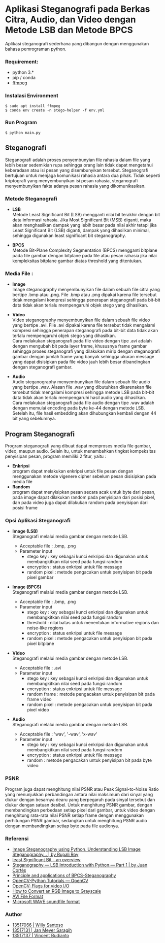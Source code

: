 # Aplikasi Steganografi pada Berkas Citra, Audio, dan Video dengan Metode LSB dan Metode BPCS

Aplikasi steganografi sederhana yang dibangun dengan menggunakan bahasa pemrograman python.

### Requirement:
- python 3.*
- pip / conda
- [ffmpeg](https://ffmpeg.org/download.html)

### Instalasi Environment
```
$ sudo apt install ffmpeg
$ conda env create -n stego-helper -f env.yml
```

### Run Program
```
$ python main.py
```

## Steganografi
Steganografi adalah proses penyembunyian file rahasia dalam file yang lebih besar sedemikian rupa sehingga orang lain tidak dapat mengetahui keberadaan atau isi pesan yang disembunyikan tersebut. Steganografi bertujuan untuk menjaga komunikasi rahasia antara dua pihak. Tidak seperti kriptografi yang menyembunyikan isi pesan rahasia, steganografi menyembunyikan fakta adanya pesan rahasia yang dikomunikasikan.

### Metode Steganografi
- __LSB__ <br>
  Metode Least Significant Bit (LSB) mengganti nilai bit terakhir dengan bit data informasi rahasia. Jika Most Significant Bit (MSB) diganti, maka akan menghasilkan dampak yang lebih besar pada nilai akhir tetapi jika Least Significant Bit (LSB) diganti, dampak yang dihasilkan minimal, sehingga digunakan least significant bit steganography.

- __BPCS__ <br>
  Metode Bit-Plane Complexity Segmentation (BPCS) mengganti bitplane pada file gambar dengan bitplane pada file atau pesan rahasia jika nilai kompleksitas bitplane gambar diatas threshold yang ditentukan.

### Media File :
- __Image__ <br>
  Image steganography menyembunyikan file dalam sebuah file citra yang bertipe .bmp atau .png. File .bmp atau .png dipakai karena file tersebut tidak mengalami kompresi sehingga penerapan steganografi pada bit-bit data tidak akan terlalu mempengaruhi objek stego yang dihasilkan.

- __Video__ <br>
  Video steganography menyembunyikan file dalam sebuah file video yang bertipe .avi. File .avi dipakai karena file tersebut tidak mengalami kompresi sehingga penerapan steganografi pada bit-bit data tidak akan terlalu mempengaruhi objek stego yang dihasilkan. <br>
  Cara melakukan steganografi pada file video dengan tipe .avi adalah dengan mengubah bit pada layer frame, khususnya frame gambar sehingga proses steganografi yang dilakukan mirip dengan steganografi gambar dengan jumlah frame yang banyak sehingga ukuran message yang dapat disisipkan pada file video jauh lebih besar dibandingkan dengan steganografi gambar.

- __Audio__ <br>
Audio steganography menyembunyikan file dalam sebuah file audio yang bertipe .wav. Alasan file .wav yang dibutuhkan dikarenakan file tersebut tidak mengalami kompresi sehingga metode LSB pada bit-bit data tidak akan terlalu mempengaruhi hasil audio yang dihasilkan. <br>
Cara melakukan steganografi pada file audio dengan tipe .wav adalah dengan memulai encoding pada byte ke-44 dengan metode LSB. Setelah itu, file hasil embedding akan dihubungkan kembali dengan 44 bit yang sebelumnya.

## Program Steganografi
Program steganografi yang dibuat dapat memproses media file gambar, video, maupun audio. Selain itu, untuk menambahkan tingkat kompeksitas penyisipan pesan, program memiliki 2 fitur, yaitu :
- __Enkripsi__ <br>
  program dapat melakukan enkripsi untuk file pesan dengan menggunakan metode vigenere cipher sebelum pesan disisipkan pada media file
- __Random__ <br>
  program dapat menyisipkan pesan secara acak untuk byte dari pesan, pada image dapat dilakukan random pada penyisipan dari posisi pixel, dan pada video juga dapat dilakukan random pada penyisipan dari posisi frame

### Opsi Aplikasi Steganografi
- __Image (LSB)__ <br>
  Steganografi melalui media gambar dengan metode LSB.
    - Acceptable file : .bmp, .png
    - Parameter input
      - stego key : key sebagai kunci enkripsi dan digunakan untuk membangkitkan nilai seed pada fungsi random
      - encryption : status enkripsi untuk file message
      - random pixel : metode pengacakan untuk penyisipan bit pada pixel gambar

- __Image (BPCS)__ <br>
  Steganografi melalui media gambar dengan metode LSB.
    - Acceptable file : .bmp, .png
    - Parameter input
      - stego key : key sebagai kunci enkripsi dan digunakan untuk membangkitkan nilai seed pada fungsi random
      - threshold : nilai batas untuk menentukan informative regions dan noise-like regions
      - encryption : status enkripsi untuk file message
      - random pixel : metode pengacakan untuk penyisipan bit pada pixel bitplane

- __Video__ <br>
  Steganografi melalui media gambar dengan metode LSB.
    - Acceptable file : .avi
    - Parameter input
      - stego key : key sebagai kunci enkripsi dan digunakan untuk membangkitkan nilai seed pada fungsi random
      - encryption : status enkripsi untuk file message
      - random frame : metode pengacakan untuk penyisipan bit pada frame video
      - random pixel : metode pengacakan untuk penyisipan bit pada pixel video

- __Audio__ <br>
  Steganografi melalui media gambar dengan metode LSB.
    - Acceptable file : 'wav', '-wav', 'x-wav'
    - Parameter input
      - stego key : key sebagai kunci enkripsi dan digunakan untuk membangkitkan nilai seed pada fungsi random
      - encryption : status enkripsi untuk file message
      - random : metode pengacakan untuk penyisipan bit pada byte video

### PSNR
Program juga dapat menghitung nilai PSNR atau Peak Signal-to-Noise Ratio yang menunjukkan perbandingan antara nilai maksimum dari sinyal yang diukur dengan besarnya dearu yang berpegaruh pada sinyal tersebut dan diukur dengan satuan desibel. Untuk menghitung PSNR gambar, dengan membandingkan perbedaan setiap pixel dari gambar, untuk video dengan menghitung rata-rata nilai PSNR setiap frame dengan menggunakan perhitungan PSNR gambar, sedangkan untuk menghitung PSNR audio dengan membandingkan setiap byte pada file audionya.

### Referensi
- [Image Steganography using Python. Understanding LSB Image Steganography… | by Rupali Roy](https://towardsdatascience.com/hiding-data-in-an-image-image-steganography-using-python-e491b68b1372)
- [least Significant Bit - an overview](https://www.sciencedirect.com/topics/computer-science/least-significant-bit)
- [Steganography — LSB Introduction with Python — Part 1 | by Juan Cortés](https://itnext.io/steganography-101-lsb-introduction-with-python-4c4803e08041)
- [Principle and applications of BPCS-Steganography](http://informatika.stei.itb.ac.id/~rinaldi.munir/Kriptografi/2015-2016/SPIE98.pdf)
- [OpenCV-Python Tutorials — OpenCV ](https://opencv-python-tutroals.readthedocs.io/en/latest/py_tutorials/py_tutorials.html)
- [OpenCV: Flags for video I/O](https://docs.opencv.org/3.4/d4/d15/group__videoio__flags__base.html)
- [How to Convert an RGB Image to Grayscale](https://e2eml.school/convert_rgb_to_grayscale.html)
- [AVI File Format](https://cdn.hackaday.io/files/274271173436768/avi.pdf)
- [Microsoft WAVE soundfile format](http://soundfile.sapp.org/doc/WaveFormat/)

### Author
- [13517066 | Willy Santoso](https://github.com/willysantoso05)
- [13517131 | Jan Meyer Saragih](https://github.com/Meyjan)
- [13517137 | Vincent Budianto](https://github.com/vincentbudianto)
